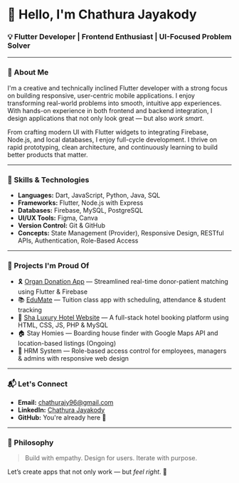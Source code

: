 # 👋 Hello, I'm Chathura Jayakody

### 💡 Flutter Developer | Frontend Enthusiast | UI-Focused Problem Solver

---

### 🧩 About Me

I'm a creative and technically inclined Flutter developer with a strong focus on building responsive, user-centric mobile applications. I enjoy transforming real-world problems into smooth, intuitive app experiences. With hands-on experience in both frontend and backend integration, I design applications that not only look great — but also *work smart*.

From crafting modern UI with Flutter widgets to integrating Firebase, Node.js, and local databases, I enjoy full-cycle development. I thrive on rapid prototyping, clean architecture, and continuously learning to build better products that matter.

---

### 🔧 Skills & Technologies

- **Languages:** Dart, JavaScript, Python, Java, SQL  
- **Frameworks:** Flutter, Node.js with Express  
- **Databases:** Firebase, MySQL, PostgreSQL  
- **UI/UX Tools:** Figma, Canva
- **Version Control:** Git & GitHub  
- **Concepts:** State Management (Provider), Responsive Design, RESTful APIs, Authentication, Role-Based Access

---

### 🚀 Projects I'm Proud Of

- 🎗️ [Organ Donation App](https://github.com/ChathuraJayakody/Sathkara-the_organ_donation_app) — Streamlined real-time donor-patient matching using Flutter & Firebase  
- 📚 [EduMate](https://github.com/ChathuraJayakody/edu_mate) — Tuition class app with scheduling, attendance & student tracking  
- 🏨 [Sha Luxury Hotel Website](https://github.com/ChathuraJayakody/hotel_website) — A full-stack hotel booking platform using HTML, CSS, JS, PHP & MySQL  
- 🏠 Stay Homies — Boarding house finder with Google Maps API and location-based listings (Ongoing)  
- 👥 HRM System — Role-based access control for employees, managers & admins with responsive web design

---

### 📬 Let's Connect

- **Email:** chathurajy96@gmail.com  
- **LinkedIn:** [Chathura Jayakody](https://www.linkedin.com/in/chathura-jayakody-848860312/)  
- **GitHub:** You're already here 🚀  

---

### 🧠 Philosophy

> Build with empathy. Design for users. Iterate with purpose.

Let’s create apps that not only work — but *feel right*. 💙
